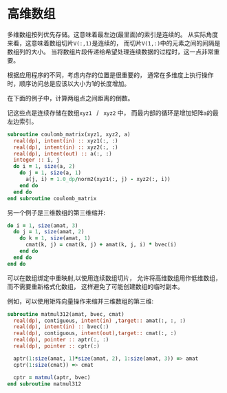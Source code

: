 # 高维数组

多维数组按列优先存储。这意味着最左边(最里面)的索引是连续的。
从实际角度来看，这意味着数组切片`V(:,1)`是连续的，
而切片`V(1,:)`中的元素之间的间隔是数组列的大小。
当将数组片段传递给希望处理连续数据的过程时，这一点非常重要。

根据应用程序的不同，考虑内存的位置是很重要的，
通常在多维度上执行操作时，顺序访问总是应该以大小为1的长度增加。

在下面的例子中，计算两组点之间距离的倒数。

记这些点是连续存储在数组`xyz1 ` / ` xyz2` 中，
而最内部的循环是增加矩阵`a`的最左边索引。


```fortran
subroutine coulomb_matrix(xyz1, xyz2, a)
  real(dp), intent(in) :: xyz1(:, :)
  real(dp), intent(in) :: xyz2(:, :)
  real(dp), intent(out) :: a(:, :)
  integer :: i, j
  do i = 1, size(a, 2)
    do j = 1, size(a, 1)
      a(j, i) = 1.0_dp/norm2(xyz1(:, j) - xyz2(:, i))
    end do
  end do
end subroutine coulomb_matrix
```
另一个例子是三维数组的第三维缩并:


```fortran
do i = 1, size(amat, 3)
  do j = 1, size(amat, 2)
    do k = 1, size(amat, 1)
      cmat(k, j) = cmat(k, j) + amat(k, j, i) * bvec(i)
    end do
  end do
end do
```

可以在数组绑定中重映射,以使用连续数组切片，
允许将高维数组用作低维数组，而不需要重新格式化数组，
这样避免了可能创建数组的临时副本。

例如，可以使用矩阵向量操作来缩并三维数组的第三维:

```fortran
subroutine matmul312(amat, bvec, cmat)
  real(dp), contiguous, intent(in) ,target:: amat(:, :, :)
  real(dp), intent(in) :: bvec(:)
  real(dp), contiguous, intent(out),target:: cmat(:, :)
  real(dp), pointer :: aptr(:, :)
  real(dp), pointer :: cptr(:)

  aptr(1:size(amat, 1)*size(amat, 2), 1:size(amat, 3)) => amat
  cptr(1:size(cmat)) => cmat

  cptr = matmul(aptr, bvec)
end subroutine matmul312
```
